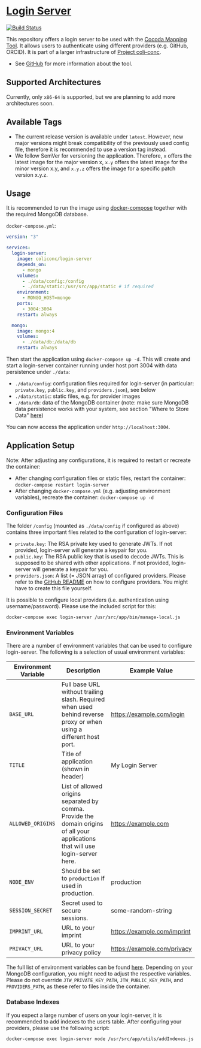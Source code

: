 # [Login Server](https://github.com/gbv/login-server)
[![Build Status](https://travis-ci.com/gbv/login-server.svg?branch=master)](https://travis-ci.com/gbv/login-server)

This repository offers a login server to be used with the [Cocoda Mapping Tool](https://github.com/gbv/cocoda). It allows users to authenticate using different providers (e.g. GitHub, ORCID). It is part of a larger infrastructure of [Project coli-conc](https://coli-conc.gbv.de).

- See [GitHub](https://github.com/gbv/login-server) for more information about the tool.

## Supported Architectures
Currently, only `x86-64` is supported, but we are planning to add more architectures soon.

## Available Tags
- The current release version is available under `latest`. However, new major versions might break compatibility of the previously used config file, therefore it is recommended to use a version tag instead.
- We follow SemVer for versioning the application. Therefore, `x` offers the latest image for the major version x, `x.y` offers the latest image for the minor version x.y, and `x.y.z` offers the image for a specific patch version x.y.z.
<!-- - Additionally, the latest development version is available under `dev`. -->

## Usage
It is recommended to run the image using [docker-compose](https://docs.docker.com/compose/) together with the required MongoDB database.

`docker-compose.yml`:
```yml
version: "3"

services:
  login-server:
    image: coliconc/login-server
    depends_on:
      - mongo
    volumes:
      - ./data/config:/config
      - ./data/static:/usr/src/app/static # if required
    environment:
      - MONGO_HOST=mongo
    ports:
      - 3004:3004
    restart: always

  mongo:
    image: mongo:4
    volumes:
      - ./data/db:/data/db
    restart: always

```

Then start the application using `docker-compose up -d`. This will create and start a login-server container running under host port 3004 with data persistence under `./data`:

- `./data/config`: configuration files required for login-server (in particular: `private.key`, `public.key`, and `providers.json`), see below
- `./data/static`: static files, e.g. for provider images
- `./data/db`: data of the MongoDB container (note: make sure MongoDB data persistence works with your system, see section "Where to Store Data" [here](https://hub.docker.com/_/mongo))

You can now access the application under `http://localhost:3004`.

## Application Setup
Note: After adjusting any configurations, it is required to restart or recreate the container:
- After changing configuration files or static files, restart the container: `docker-compose restart login-server`
- After changing `docker-compose.yml` (e.g. adjusting environment variables), recreate the container: `docker-compose up -d`

### Configuration Files
The folder `/config` (mounted as `./data/config` if configured as above) contains three important files related to the configuration of login-server:
- `private.key`: The RSA private key used to generate JWTs. If not provided, login-server will generate a keypair for you.
- `public.key`: The RSA public key that is used to decode JWTs. This is supposed to be shared with other applications. If not provided, login-server will generate a keypair for you.
- `providers.json`: A list (= JSON array) of configured providers. Please refer to the [GitHub README](https://github.com/gbv/login-server#providers) on how to configure providers. You might have to create this file yourself.

It is possible to configure local providers (i.e. authentication using username/password). Please use the included script for this:
```bash
docker-compose exec login-server /usr/src/app/bin/manage-local.js
```

### Environment Variables
There are a number of environment variables that can be used to configure login-server. The following is a selection of usual environment variables:

| Environment Variable | Description                                                                                                                      | Example Value               |
|----------------------|----------------------------------------------------------------------------------------------------------------------------------|-----------------------------|
| `BASE_URL`           | Full base URL without trailing slash. Required when used behind reverse proxy or when using a different host port.               | https://example.com/login   |
| `TITLE`              | Title of application (shown in header)                                                                                           | My Login Server             |
| `ALLOWED_ORIGINS`    | List of allowed origins separated by comma. Provide the domain origins of all your applications that will use login-server here. | https://example.com         |
| `NODE_ENV`           | Should be set to `production` if used in production.                                                                             | production                  |
| `SESSION_SECRET`     | Secret used to secure sessions.                                                                                                  | some-random-string          |
| `IMPRINT_URL`        | URL to your imprint                                                                                                              | https://example.com/imprint |
| `PRIVACY_URL`        | URL to your privacy policy                                                                                                       | https://example.com/privacy |

The full list of environment variables can be found [here](https://github.com/gbv/login-server#env). Depending on your MongoDB configuration, you might need to adjust the respective variables. Please do not override `JTW_PRIVATE_KEY_PATH`, `JTW_PUBLIC_KEY_PATH`, and `PROVIDERS_PATH`, as these refer to files inside the container.

### Database Indexes
If you expect a large number of users on your login-server, it is recommended to add indexes to the users table. After configuring your providers, please use the following script:
```bash
docker-compose exec login-server node /usr/src/app/utils/addIndexes.js
```
